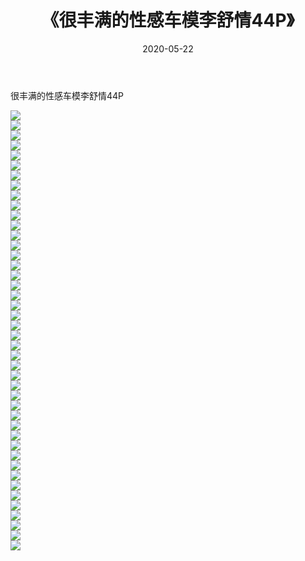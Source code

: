 ﻿---
layout: post
title:  《很丰满的性感车模李舒情44P》
date:   2020-05-22
img: http://pic.660000.xyz/1:/性感/2020/很丰满的性感车模李舒情44P/000.jpg
categories: [美女, 清纯, 唯美]
---

很丰满的性感车模李舒情44P

  ![](http://pic.660000.xyz/1:/性感/2020/很丰满的性感车模李舒情44P/001.jpg) <br> ![](http://pic.660000.xyz/1:/性感/2020/很丰满的性感车模李舒情44P/002.jpg) <br> ![](http://pic.660000.xyz/1:/性感/2020/很丰满的性感车模李舒情44P/003.jpg) <br> ![](http://pic.660000.xyz/1:/性感/2020/很丰满的性感车模李舒情44P/004.jpg) <br> ![](http://pic.660000.xyz/1:/性感/2020/很丰满的性感车模李舒情44P/005.jpg) <br> ![](http://pic.660000.xyz/1:/性感/2020/很丰满的性感车模李舒情44P/006.jpg) <br> ![](http://pic.660000.xyz/1:/性感/2020/很丰满的性感车模李舒情44P/007.jpg) <br> ![](http://pic.660000.xyz/1:/性感/2020/很丰满的性感车模李舒情44P/008.jpg) <br> ![](http://pic.660000.xyz/1:/性感/2020/很丰满的性感车模李舒情44P/009.jpg) <br> ![](http://pic.660000.xyz/1:/性感/2020/很丰满的性感车模李舒情44P/010.jpg) <br> ![](http://pic.660000.xyz/1:/性感/2020/很丰满的性感车模李舒情44P/011.jpg) <br> ![](http://pic.660000.xyz/1:/性感/2020/很丰满的性感车模李舒情44P/012.jpg) <br> ![](http://pic.660000.xyz/1:/性感/2020/很丰满的性感车模李舒情44P/013.jpg) <br> ![](http://pic.660000.xyz/1:/性感/2020/很丰满的性感车模李舒情44P/014.jpg) <br> ![](http://pic.660000.xyz/1:/性感/2020/很丰满的性感车模李舒情44P/015.jpg) <br> ![](http://pic.660000.xyz/1:/性感/2020/很丰满的性感车模李舒情44P/016.jpg) <br> ![](http://pic.660000.xyz/1:/性感/2020/很丰满的性感车模李舒情44P/017.jpg) <br> ![](http://pic.660000.xyz/1:/性感/2020/很丰满的性感车模李舒情44P/018.jpg) <br> ![](http://pic.660000.xyz/1:/性感/2020/很丰满的性感车模李舒情44P/019.jpg) <br> ![](http://pic.660000.xyz/1:/性感/2020/很丰满的性感车模李舒情44P/020.jpg) <br> ![](http://pic.660000.xyz/1:/性感/2020/很丰满的性感车模李舒情44P/021.jpg) <br> ![](http://pic.660000.xyz/1:/性感/2020/很丰满的性感车模李舒情44P/022.jpg) <br> ![](http://pic.660000.xyz/1:/性感/2020/很丰满的性感车模李舒情44P/023.jpg) <br> ![](http://pic.660000.xyz/1:/性感/2020/很丰满的性感车模李舒情44P/024.jpg) <br> ![](http://pic.660000.xyz/1:/性感/2020/很丰满的性感车模李舒情44P/025.jpg) <br> ![](http://pic.660000.xyz/1:/性感/2020/很丰满的性感车模李舒情44P/026.jpg) <br> ![](http://pic.660000.xyz/1:/性感/2020/很丰满的性感车模李舒情44P/027.jpg) <br> ![](http://pic.660000.xyz/1:/性感/2020/很丰满的性感车模李舒情44P/028.jpg) <br> ![](http://pic.660000.xyz/1:/性感/2020/很丰满的性感车模李舒情44P/029.jpg) <br> ![](http://pic.660000.xyz/1:/性感/2020/很丰满的性感车模李舒情44P/030.jpg) <br> ![](http://pic.660000.xyz/1:/性感/2020/很丰满的性感车模李舒情44P/031.jpg) <br> ![](http://pic.660000.xyz/1:/性感/2020/很丰满的性感车模李舒情44P/032.jpg) <br> ![](http://pic.660000.xyz/1:/性感/2020/很丰满的性感车模李舒情44P/033.jpg) <br> ![](http://pic.660000.xyz/1:/性感/2020/很丰满的性感车模李舒情44P/034.jpg) <br> ![](http://pic.660000.xyz/1:/性感/2020/很丰满的性感车模李舒情44P/035.jpg) <br> ![](http://pic.660000.xyz/1:/性感/2020/很丰满的性感车模李舒情44P/036.jpg) <br> ![](http://pic.660000.xyz/1:/性感/2020/很丰满的性感车模李舒情44P/037.jpg) <br> ![](http://pic.660000.xyz/1:/性感/2020/很丰满的性感车模李舒情44P/038.jpg) <br> ![](http://pic.660000.xyz/1:/性感/2020/很丰满的性感车模李舒情44P/039.jpg) <br> ![](http://pic.660000.xyz/1:/性感/2020/很丰满的性感车模李舒情44P/040.jpg) <br> ![](http://pic.660000.xyz/1:/性感/2020/很丰满的性感车模李舒情44P/041.jpg) <br> ![](http://pic.660000.xyz/1:/性感/2020/很丰满的性感车模李舒情44P/042.jpg) <br> ![](http://pic.660000.xyz/1:/性感/2020/很丰满的性感车模李舒情44P/043.jpg) <br> ![](http://pic.660000.xyz/1:/性感/2020/很丰满的性感车模李舒情44P/044.jpg) <br>